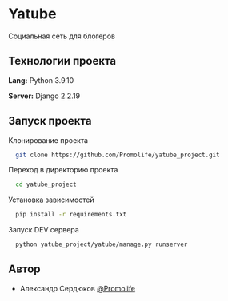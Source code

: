 # Yatube

Социальная сеть для блогеров



## Технологии проекта

**Lang:** Python 3.9.10

**Server:** Django 2.2.19


## Запуск проекта

Клонирование проекта

```bash
  git clone https://github.com/Promolife/yatube_project.git
```

Переход в директорию проекта

```bash
  cd yatube_project
```

Установка зависимостей

```bash
  pip install -r requirements.txt
```

Запуск DEV сервера

```bash
  python yatube_project/yatube/manage.py runserver
```


## Автор

- Александр Сердюков [@Promolife](https://www.github.com/promolife)
